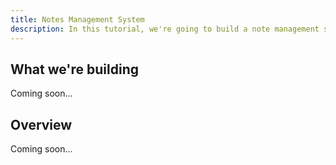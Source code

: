 ```yaml
---
title: Notes Management System 
description: In this tutorial, we're going to build a note management system with PromethiumJS.
---
```


## What we're building

Coming soon...

## Overview

Coming soon...
